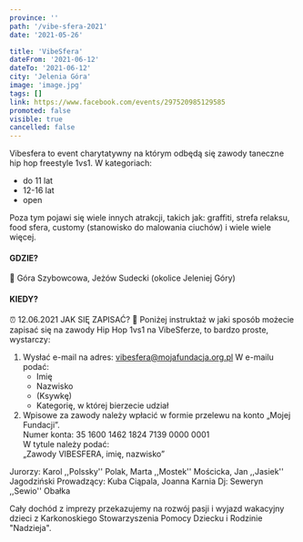 ```yaml
---
province: ''
path: '/vibe-sfera-2021'
date: '2021-05-26'

title: 'VibeSfera'
dateFrom: '2021-06-12'
dateTo: '2021-06-12'
city: 'Jelenia Góra'
image: 'image.jpg'
tags: []
link: https://www.facebook.com/events/297520985129585
promoted: false
visible: true
cancelled: false
---
```

Vibesfera to event charytatywny na którym odbędą się zawody taneczne hip hop freestyle 1vs1. W kategoriach:
- do 11 lat
- 12-16 lat
- open

Poza tym pojawi się wiele innych atrakcji, takich jak: graffiti, strefa relaksu, food sfera, customy (stanowisko do malowania ciuchów) i wiele wiele więcej. 

#### GDZIE?
📍 Góra Szybowcowa, Jeżów Sudecki (okolice Jeleniej Góry)
#### KIEDY?
⏰ 12.06.2021
JAK SIĘ ZAPISAĆ?
📝 Poniżej instruktaż w jaki sposób możecie zapisać się na zawody Hip Hop 1vs1 na VibeSferze, to bardzo proste, wystarczy:
1. Wysłać e-mail na adres: vibesfera@mojafundacja.org.pl
    W e-mailu podać:
    * Imię
    * Nazwisko
    * (Ksywkę)
    * Kategorię, w której bierzecie udział
2. Wpisowe za zawody należy wpłacić w formie przelewu na konto „Mojej Fundacji”.\
Numer konta: 35 1600 1462 1824 7139 0000 0001\
W tytule należy podać:\
„Zawody VIBESFERA, imię, nazwisko”

Jurorzy: Karol ,,Polssky'' Polak, Marta ,,Mostek'' Mościcka, Jan ,,Jasiek'' Jagodziński
Prowadzący: Kuba Ciąpala, Joanna Karnia
Dj: Seweryn ,,Sewio'' Obałka

Cały dochód z imprezy przekazujemy na rozwój pasji i wyjazd wakacyjny dzieci z Karkonoskiego Stowarzyszenia Pomocy Dziecku i Rodzinie "Nadzieja".
